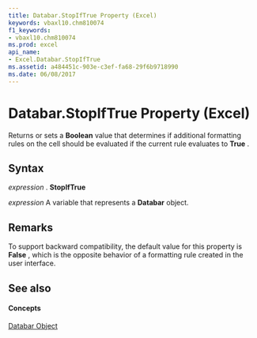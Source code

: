 ```yaml
---
title: Databar.StopIfTrue Property (Excel)
keywords: vbaxl10.chm810074
f1_keywords:
- vbaxl10.chm810074
ms.prod: excel
api_name:
- Excel.Databar.StopIfTrue
ms.assetid: a484451c-903e-c3ef-fa68-29f6b9718990
ms.date: 06/08/2017
---
```



# Databar.StopIfTrue Property (Excel)

Returns or sets a **Boolean** value that determines if additional formatting rules on the cell should be evaluated if the current rule evaluates to **True** .


## Syntax

 _expression_ . **StopIfTrue**

 _expression_ A variable that represents a **Databar** object.


## Remarks

To support backward compatibility, the default value for this property is **False** , which is the opposite behavior of a formatting rule created in the user interface.


## See also


#### Concepts


[Databar Object](databar-object-excel.md)

